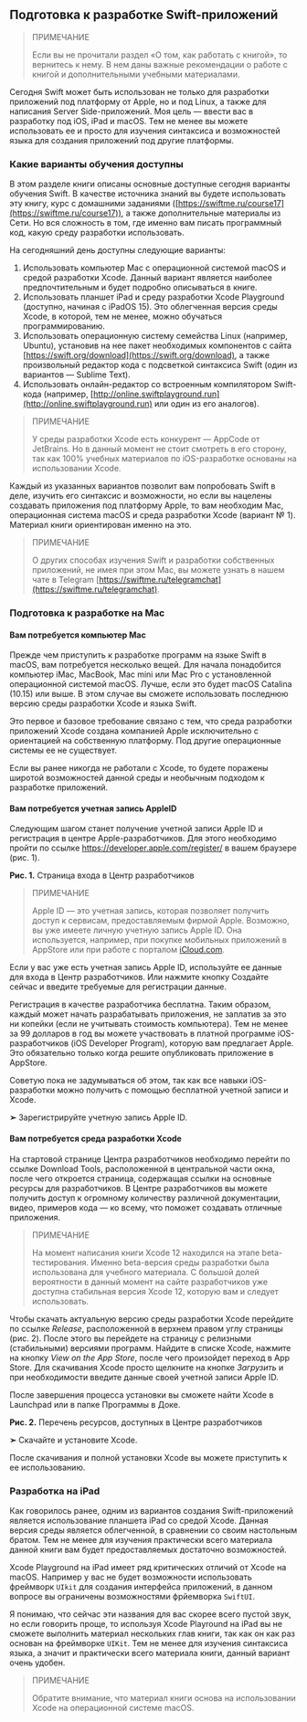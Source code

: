 ## Подготовка к разработке Swift-приложений

> ПРИМЕЧАНИЕ
> 
> Если вы не прочитали раздел «О том, как работать с книгой», то вернитесь к нему. В нем даны важные рекомендации о работе с книгой и дополнительными учебными материалами.

Сегодня Swift может быть использован не только для разработки приложений под платформу от Apple, но и под Linux, а также для написания Server Side-приложений. Моя цель — ввести вас в разработку под iOS, iPad и macOS. Тем не менее вы можете использовать ее и просто для изучения синтаксиса и возможностей языка для создания приложений под другие платформы.

### Какие варианты обучения доступны

В этом разделе книги описаны основные доступные сегодня варианты обучения Swift. В качестве источника знаний вы будете использовать эту книгу, курс с домашними заданиями ([https://swiftme.ru/course17](https://swiftme.ru/course17)), а также дополнительные материалы из Сети. Но вся сложность в том, где именно вам писать программный код, какую среду разработки использовать.

На сегодняшний день доступны следующие варианты:

1.	Использовать компьютер Mac с операционной системой macOS и средой разработки Xcode. Данный вариант является наиболее предпочтительным и будет подробно описываться в книге.
2.	Использовать планшет iPad и среду разработки Xcode Playground (доступно, начиная с iPadOS 15). Это облегченная версия среды Xcode, в которой, тем не менее,  можно обучаться программированию.
2.	Использовать операционную систему семейства Linux (например, Ubuntu), установив на нее пакет необходимых компонентов c сайта [https://swift.org/download](https://swift.org/download), а также произвольный редактор кода с подсветкой синтаксиса Swift (один из вариантов — Sublime Text).
3.	Использовать онлайн-редактор со встроенным компилятором Swift-кода (например, [http://online.swiftplayground.run](http://online.swiftplayground.run) или один из его аналогов).

> ПРИМЕЧАНИЕ
> 
> У среды разработки Xcode есть конкурент — AppCode от JetBrains. Но в данный момент не стоит смотреть в его сторону, так как 100% учебных материалов по iOS-разработке основаны на использовании Xсode.

Каждый из указанных вариантов позволит вам попробовать Swift в деле, изучить его синтаксис и возможности, но если вы нацелены создавать приложения под платформу Apple, то вам необходим Mac, операционная система macOS и среда разработки Xcode (вариант № 1). Материал книги ориентирован именно на это.

> ПРИМЕЧАНИЕ
> 
> О других способах изучения Swift и разработки собственных приложений, не имея при этом Mac, вы можете узнать в нашем чате в Telegram [https://swiftme.ru/telegramchat](https://swiftme.ru/telegramchat).

### Подготовка к разработке на Mac

#### Вам потребуется компьютер Mac

Прежде чем приступить к разработке программ на языке Swift в macOS, вам потребуется несколько вещей. Для начала понадобится компьютер iMac, MacBook, Mac mini или Mac Pro с установленной операционной системой macOS. Лучше, если это будет macOS Catalina (10.15) или выше. В этом случае вы сможете использовать последнюю версию среды разработки Xcode и языка Swift.

Это первое и базовое требование связано с тем, что среда разработки приложений Xcode создана компанией Apple исключительно с ориентацией на собственную платформу. Под другие операционные системы ее не существует.

Если вы ранее никогда не работали с Xcode, то будете поражены широтой возможностей данной среды и необычным подходом к разработке приложений.

#### Вам потребуется учетная запись AppleID

Следующим шагом станет получение учетной записи Apple ID и регистрация в центре Apple­-разработчиков. Для этого необходимо пройти по ссылке https://developer.apple.com/register/ в вашем браузере (рис. 1).

**Рис. 1.** Страница входа в Центр разработчиков

> ПРИМЕЧАНИЕ 
> 
> Apple ID — это учетная запись, которая позволяет получить доступ к сервисам, предоставляемым фирмой Apple. Возможно, вы уже имеете личную учетную запись Apple ID. Она используется, например, при покупке мобильных приложений в AppStore или при работе с порталом [iCloud.com](iCloud.com).

Если у вас уже есть учетная запись Apple ID, используйте ее данные для входа в Центр разработчиков. Или нажмите кнопку Создайте сейчас и введите требуемые для регистрации данные.

Регистрация в качестве разработчика бесплатна. Таким образом, каждый может начать разрабатывать приложения, не заплатив за это ни копейки (если не учитывать стоимость компьютера). Тем не менее за 99 долларов в год вы можете участвовать в платной программе iOS­-разработчиков (iOS Developer Program), которую вам предлагает Apple. Это обязательно только когда решите опубликовать приложение в AppStore.

Советую пока не задумываться об этом, так как все навыки iOS­-разработки можно получить с помощью бесплатной учетной записи и Xcode.

**➢** Зарегистрируйте учетную запись Apple ID.

#### Вам потребуется среда разработки Xcode

На стартовой странице Центра разработчиков необходимо перейти по ссылке Download Tools, расположенной в центральной части окна, после чего откроется страница, содержащая ссылки на основные ресурсы для разработчиков. В Центре разработчиков вы можете получить доступ к огромному количеству различной документации, видео, примеров кода — ко всему, что поможет создавать отличные приложения.

> ПРИМЕЧАНИЕ 
>
> На момент написания книги Xcode 12 находился на этапе beta-тестирования. Именно beta-версия среды разработки была использована для учебного материала. С большой долей вероятности в данный момент на сайте разработчиков уже доступна стабильная версия Xcode 12, которую вам и следует использовать.

Чтобы скачать актуальную версию среды разработки Xcode перейдите по ссылке *Release*, расположенной в верхнем правом углу страницы (рис. 2). После этого вы перейдете на страницу с релизными (стабильными) версиями программ. Найдите в списке Xcode, нажмите на кнопку *View on the App Store*, после чего произойдет переход в App Store. Для скачивания Xcode просто щелкните на кнопке *Загрузить* и при необходимости введите данные своей учетной записи Apple ID.

После завершения процесса установки вы сможете найти Xcode в Launchpad или в папке Программы в Доке.

**Рис. 2.** Перечень ресурсов, доступных в Центре разработчиков

**➢** Скачайте и установите Xcode.

После скачивания и полной установки Xcode вы можете приступить к ее использованию.

### Разработка на iPad

Как говорилось ранее, одним из вариантов создания Swift-приложений является использование планшета iPad со средой Xcode. Данная версия среды является облегченной, в сравнении со своим настольным братом. Тем не менее для изучения практически всего материала данной книги вам будет предоставляемых достаточно возможностей.

Xcode Playground на iPad имеет ряд критических отличий от Xcode на macOS. Например у вас не будет возможности использовать фреймворк `UIkit` для создания интерфейса приложений, в данном вопросе вы ограничены возможностями фрйемворка `SwiftUI`. 

Я понимаю, что сейчас эти названия для вас скорее всего пустой звук, но если говорить проще, то используя Xcode Playround на iPad вы не сможете выполнить материал нескольких глав книги, так как он как раз основан на фреймворке `UIKit`. Тем не менее для изучения синтаксиса языка, а значит и практически всего материала книги, данный вариант очень удобен.

> ПРИМЕЧАНИЕ
>
> Обратите внимание, что материал книги основа на использовании Xcode на операционной системе macOS.





